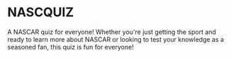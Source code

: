 # NASCQUIZ
A NASCAR quiz for everyone! Whether you're just getting the sport and ready to learn more about NASCAR or looking to test your knowledge as a seasoned fan, this quiz is fun for everyone!
